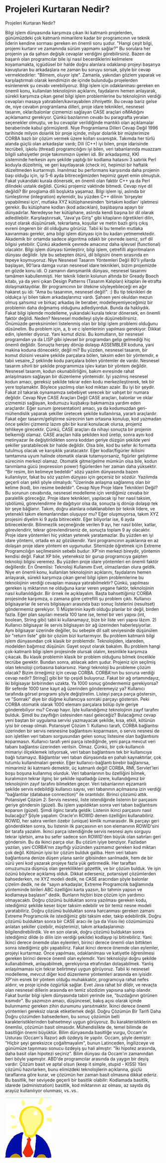 # Projeleri Kurtaran Nedir?




Projeleri Kurtaran Nedir?



 Bilgi işlem dünyasında karşımıza çıkan iki katmanlı projelerden, günümüzdeki çok katmanlı mimarilere kadar bir programcının ve teknik liderin kendine sorması gereken en önemli soru şudur.               "Hangi çeşit bilgi, projemi kurtarır ve zamanında sürüm yapmamı sağlar?"              Bu sorulara her projenin ya da şahsın değişik cevaplar verdiğini görebilirsiniz. Bazen de başarılı olan programcılar bile işi nasıl becerdiklerini kelimelere koyamamakta, içgüdüsel bir halde doğru alanlara odaklanıp projeyi başarıya kavuşturan bu arkadaşlara ne zaman bu soruyu sorsak, şöyle bir cevap vermektedirler: "Bilmem, oluyor işte".               Zamanla, yakından gözlem yaparak ve karşılaştırmalı olarak kendimizin de içinde bulunduğu projelerden esinlenerek şu cevabı verebiliyoruz.                            Bilgi işlem için odaklanması gereken en önemli konu, kullanılan teknolojinin açıklarını, faydalarını hemen anlayarak, sürekli karşımıza çıkan genel bilgi işlem problemlerine bu teknolojinin verdiği cevapları masaya yatırabilen/kavrayabilen zihniyettir.              Bu cevap bariz gelse de, niye cevabın programlama dilleri, proje idare  teknikleri, nesnesel tasarım, oklar/balonlar çizmemizi sağlayan CASE araçlari olMAdığını açıklamamız gerekiyor. Çünkü bazılarının cevabı bu paragrafta yeralan seçenekler olmuştu, ve bu cevaplar verildiğinde mantıklı olan açıklamalar beraberinde kabul görmüşlerdi.           Niye Programlama Dilleri Cevap Değil          1996 tarihinde milyon dolarlık bir proje içinde, milyar dolarlık bir müşterimize CORBA bazlı bir çözüm vermek üzere kolları sıvamıştık. Takımda her türlü alanda güçlü olan arkadaşlar vardı; Dili (C++) iyi bilen, proje idarisinde tecrübeli, işkolu (thread) programcılığını iyi bilen, veri tabanlarında muazzam bilgili sahsiyetler proje takımımızın üyeleri idi. Bir arkadaşımız, KKİ sisteminde herkesin aynı şekilde yaptığı bir kodlama hatasını 3 satırlık Perl koduyla düzeltmiş, ve geri kayıtlayarak (check in), hepimizi bir haftalık düzeltmeden kurtarmıştı. İnanılmaz bu performans karşısında daha projenin başı olduğu için, işi 5-6 ayda bitireceğimizden hepimiz gayet emin olmuştuk.              Fakat yukarıdaki kurala dönersek, en önemli olan faktör C++ ya da Perl dilindeki ustalık değildi. Çünkü projemiz vaktinde bitmedi. Cevap niye dil değildi?              Bir proglama dili boşlukta yaşamaz. Bilgi işlem işi, aslında bir tümleştirme (integration) eylemidir, bu yüzden C++ dilinin 'birşeyler yapabilmesi için', mutlaka XYZ kütüphanesinden 'birtakım kodları' işletmesi gerekir. Bu kütüphane kodları (kod adacıkları), başlıbaşına apayrı bir dünyadırlar. Neredeyse her kütüphane, aslında kendi başına bir dil olarak adledilebilir.              Karşılaştırırsak, "Java'ya Giriş" gibi kitapların öğretikleri dilin, soyut olarak düşünürsek, tekrarlama, koşullar ve metin bazlı giriş çıkış evreni öngeren bir dil olduğunu görürüz. Tabii ki bu temelin mutlaka kavranması gerekir, ama bilgi işlem dünyası için bu kadarı yetmemektedir. Akademik bir ortamda sadece algoritma odaklı bir çevrede iseniz, sırf dil bilgisi yetebilir. Çünkü akademik çevrede amacınız daha işlevsel (functional) olacaktır. Bilgi işlem dünyası tümleştirir, bilgi işlem, çetrefilli algoritmaların dünyası değildir.               İşte bu sebepten ötürü, dil bilgisini önem sırasında en tepeye koymuyoruz.           Niye Nesnesel Tasarım Yöntemleri Değil          80'li yıllarda başlayan, 90'lara damga vuran nesnesel idare teknikleri, bizim projemizde en gözde konu idi. O zamanın danışmanlık dünyası, nesnesel tasarımı tamâmen kabullenmişti. Her teknik liderin kolunun altında bir Gready Booch kitabı, ya da yeni çıkan Design Patterns (Tasarım Kalıpları) kitapları ile etrafta dolaşmaktaydılar. Bir programcının bir ötekine söyleyebileceği en ağır hakaret şu idi: "Ama bu tasarımın, nesnesel değil!". :)              Bu tip teknikleri de oldukça iyi bilen takım arkadaşlarımız vardı. Şahsen yeni okuldan mezun olmuş şahsımız ve birkaç arkadaş ile beraber, modelleyemiyeceğimiz bir problemin daha doğmamış olduğunu adlediyorduk. Bunda da haklıydık. Fakat bilgi işlemde modelleme, yukarıdaki kurala tekrar dönersek, en önemli faktör değildi. Neden?               Nesnesel modelleyi şöyle düşünebilirsiniz. Önümüzde gereksinimleri listelenmiş olan bir bilgi işlem problemi olduğunu düsünelim. Bu problem için, a, b ve c işlemlerinin yapılması gerekiyor. Dikkat edin, işlemler diyoruz. Yani komut dizisi. Bu komutların, bir nesnesel programdan ya da LISP gibi işlevsel bir programdan gelip gelmediği hiç önemli değildir. Sonuçta herşey dönüp dolaşıp ASSEMBLER koduna, yani makina koduna dönecektir, değil mi? Bu yüzden, nesnesel tasarım, bir komut dizisini vesaire şekilde parçalara bölen, taksim eden bir yöntemdir, e tabii vesaire_2 şeklinde kodu parçalara bölen yöntemler de vardır. Nesnesel tasarım sihirli bir şekilde programımıza işlev katan bir yöntem değildir. Nesnesel tasarım, kodun okunabilirliğini, bakım evresinde rahat anlaşılmasını sağlayan bir düzenleme yöntemidir. İyi yazılmış nesnesel kodun amacı, gereksiz şekilde tekrar eden kodu merkezileştirerek, tek bir yere toplamaktır. Böylece yazılmış olan kod miktarı azalır. Bu iyi bir şeydir. Fakat zil takarak oynamamıza sebebiyet verecek bir vahşet bir numara değildir.           Cevap Niye CASE Araçları Değil          CASE araçları, balonlar ve oklar çizmemizi sağlayan, kodumuzu kuşbakışı bakmamıza yardım eden araçlardır. Eğer sunum (presentation) amacı, ya da kodumuzdan geri-mühendislik yaparak şekiller üretecek şekilde kullanılırsa, yararlı araçlardır.               Fakat eğer tasarım/geliştirme sürecinin tam ortasına konulup, kod yazmadan önce şeklini çizmeniz lazım gibi bir kural konulacak olursa, projeniz tehlikeye girecektir. Çünkü, CASE araçları da nihayi sonuçta bir projenin belkemiği olamaz. CASE araçları hâla şekilden kod üretip, sonra aynı kod metinyazar ile değiştirildikten sonra koddan geriye düzgün şekilde yeni şekiller yaratabilecek bir halde değildir. Olsa bile, kod bu sefer iki formatta tutulmuş olacak ve karışıklık yaratacaktır. Eğer kodlar/figürler ikilisini tamtamına uyum halinde otomatik olarak tutamıyorsaniz, figürler geliştirme sürecinin merkezi olamaz.               Otomatik gitme/gelme mümkün olsa bile, kodun tanımlama gücü (expression power) figürlerden her zaman daha yüksektir. "Bir resim, bin kelimeye bedeldir" sözü yazılım dünyasında bazen kullanılıyor,  fakat bu söz yazılım dünyası için geçersiz bir sözdür. Yazılımda geçerli olan şekli şöyle olmalıydı: "Üzerinde anlaşma sağlanmış olan bir kelime (kod), bin resime bedeldir".          Cevap Niye Proje İdare Teknikleri Değil?          Bu sorunun cevabında, nesnesel modelleme için verdiğimiz cevaba bir paralellik göreceğiz.               Proje idare teknikleri, yapılacak işi her nasıl taksim, işbölümü, görevlendirme ile dağıtıyor olsa da, sonuçta iş dönüp dolaşıp tek bir şeye bâğlanır. Takım, doğru alanlara odaklanabilen bir teknik lidere, ve yetenekli takım elemanlarından oluşuyor mu? Eğer oluşmuyorsa, takım XYZ projesini diyelim ki 9 ayda bitirecektir. Eğer biliyorlar ise, 6 ayda bitireceklerdir. Bilinmezlik seçeneğinde verilen 9 ayı, her nasıl böler, katlar, görevlendirir, tekrar görevlendirseniz de, sonuçta toplam 9 ay olacaktır. Proje idare yöntemleri hiç yoktan yetenek yaratamazlar.               Bu yüzden en iyi idare yöntemi, ortada en az gözükendir. Yani programcının ayaklarına en az dolaşan proje idare yöntemi en uygunudur. Sitemizde öğretmek için Extreme Programcılığın seçilmesinin  sebebi budur: XP'nin merkezi bireydir, yöntemin kendisi değil.               Fakat XP bile, yeteneksiz bir gurup programcıya gaipten teknoloji bilgisi veremez. Bu yüzden proje idare yöntemleri en önemli faktör değillerdir.           En Önemlisi: Teknoloji Kullanımı          Evet, olmazlardan olura geldik. Niye en önemli konu, kullanılan teknolojinin açıklarını, faydalarını hemen anlayarak, sürekli karşımıza çıkan genel bilgi işlem problemlerine bu teknolojinin verdiği cevapları masaya yatırabilmektir?              Çünkü, yapılması gereken iş miktarının ne olduğuna karar veren yegane faktör, teknolojinin nasıl kullanıldığıdır. Bir örnek ile açıklayalım.                Başta bahsettiğimiz CORBA projesinde karşımıza, o zamana göre çetrefilli şu problem çıktı. Kullanıcı bilgisayarlar ile servis bilgisayarı arasında bazı sonuç listelerini (resultset) göndermemiz gerekiyor.              1) Müşterinin kayıtlı olduğu planlar bir değil, birden fazla. Eğer plan sayıları mesela 100 tane ise, temel bir veri yapısı (int, boolean, String gibi) tabii ki kullanamayız, bize bir liste veri yapısı lâzım.                2) Kullanıcı bilgisayar ile servis bilgisayarı bir ağ üzerinden haberleşiyorlar. Aynı bilgisayar üzerinde değiller, bu sebeple dil salt seviyesinde düşünülen bir "return liste" gibi bir çözüm bizi kurtarmıyor.               Bu problem katmanlı bilgi işlem dünyasından çok klasik bir problemdir. Teknolojiden, idareden, modelden bağımsız düşünün: Gayet soyut olarak bakalım. Bu problem hangi çok-katmanlı bilgi işlem projesinde olursak olalım, kesinlikle karşımıza çıkacak.               Bu klasik problemin klasik bir problem olduğunu bilmek öncelikle tecrübe gerektir. Bundan sonra, atılacak adım şudur.              Projeniz için seçilmiş olan teknoloji çorbasına bakarsınız. Hangi teknoloji bu probleme çözüm olacak? Bizim örneğimiz için cevap CORBA.               CORBA'nın bu soruna verdiği cevap nedir? String[] gibi bir tip çeşidi buluyoruz. Fakat bir ağ ortamındayız, iki bilgisayar birbirinden uzakta. Ya 1000 sonuç göndermemiz gerekiyorsa? Bir seferde 1000 tane kayıt ağ üzerinden gönderemeyiz ya?               Kullanıcı tarafında görsel programı şöyle değiştirelim. Listeyi parça parça göstersin, ve "Sonraki" diye bir düğme kullanıcıya sonraki parçayı göstersin.               Peki CORBA otomatik olarak 1000 elemanı parçalara bölüp öyle geriye gönderebiliyor mu?               Cevap hayır.              İşte kullandığımız teknolojinin zayıf tarafını bulduk. Şimdi bu zayıflığın üstesinden nasıl geleceğiz? Bulacağımız cevap yeni baştan bir uygulama servisi yazmayacak şekilde, kısa, etkili, kötünün iyisi bir cevap olmalı.               Potansiyel Çözüm 1: Kullanıcı tarafı, CORBA bağlantısı üzerinden bir servis nesnesine bağlantısını koparmasın, o servis nesnesi de son işletilen veri tabanı sorgusundan gelen sonuç listesine olan bağlantısını koparmasın. Kullanıcı tarafı yeni parça istediğinde, yeni parça mevcut veri tabanı bağlantısı üzerinden verilsin.               Olmaz. Çünkü, bir çok-kullanıcılı mimariyi ölçeklemek istiyorsak, veri taban bağlantısını tek bir kullanıcıya bağlı tutamayız. Bâğlantılar veri taban dünyasında en pahalı kaynaktırlar, çok tutumlu kullanılmalari gerekir. Eğer kullanıcı-bağlantı birebir bağlanırsa, mimarimiz iki katmanlı demektir, üç katmanlı değil! CORBA, RMI, Servlet'leri boşu boşuna kullanmış olurduk. Veri tabanlarının bu özelliğini bilmek, kuralımızın tekrar ilginç bir şekilde ispatladığı üzere, kullandığımız bir teknolojinin zayıf tarafını bilmekten geçer. Veri tabanlarının eşzamanlı şekilde servis edebildiği kullanıcı sayısı, veri tabanının açılmasına izin verdiği "bağlantılar (database connection)" ile orantılıdır.                Birinci çözümü attık.              Potansiyel Çözüm 2: Servis nesnesi, liste istendiğinde listenin bir parçasını geriye göndersin (güzel). Bu işlem yapıldıktan sonra veri taban bağlantısını koparsın (güzel). Şimdi ilginc tarafa geldik: Listenin ikinci parçasını nasıl bulacağız?              Şöyle yapalım: Oracle'ın ROWID denen özelliğini kullanabiliriz. ROWID, her satıra verilen özebir (unique) kimlik numarasıdır. İlk parçayı geri gönderdikten sonra, bu listenin ilk parçasının  en son elemanının ROWID'sini bir tarafa yazalım. İkinci parça istendiğinde servis nesnesi aynı sorguyu tekrar işletsin, ama bu sefer sadece son ROWID'den büyük olan satırları geri göndersin. Bu da ikinci parça olur.               Bu çözüm iyiye benziyor. Fazladan yazılan, yani CORBA'nın zayıflığı yüzünden yazmamız gereken kod miktarı çok değil. Kötünün iyisi bir çözüm bulduk galiba. Hem veri tabanı bağlantısına denize düşen yılana sarılır gibisinden sarılmadık, hem de bir sürü yeni kod yazarak projeye fazla yük getirmedik. Her taraftan omuzumuza düşmüş olan gereklilikleri gözettik, ve bir çözüm bulduk.               Ve işin özünü böylece açıklamış olduk. Dikkat ederseniz, potansiyel çözümlerden bahsederken, ne XYZ modeli dedik, ne CASE aracından şöyle balonlar çizelim dedik, ne de "sayın arkadaşlar, Extreme Programcılık  bağlamında yönteminde birileri ABC özelliğini karta yazsın,  bir tahmin yapsın ve kodlamaya başlasın" dedik. Bunların hiçbiri bize  çözüm için yardımcı olmayacaktı.               Doğru çözümü bulduktan sonra yazılması gereken kodu, istediğimiz şekilde keser biçer taksim edebilir ve bir temiz nesne modeli yaratabiliriz.               Doğru çözümü bulduktan sonra harcanması gereken zamanı Extreme Programcılık ile istediğimiz gibi taksim eder, takip edebilirdik.               Doğru çözümü bulduktan sonra bir CASE aracı ile (ya da Visio ile) cözümümüzü anlatan şekiller çizebilir, müşterimizi, takım arkadaşlarımızı bilgilendirebilirdik.               Ve en son olarak, doğru çözümü bulduktan sonra istediğimiz dilde (o dilin izin verdiği şekilde) kodlayıp işi bitirebiliriz.               Yani: İkinci derece önemde olan eylemleri, birinci derece önemli olan bittikten sonra istediğimiz gibi yapabiliriz. Fakat ikinci derece önemde olan eylemler, projeyi kurtarmaz. Önce yapılması, odaklanılması ve katiyetle öğrenilmesi gereken birinci derece önemli olan eylemdir. Yani teknolojiyi doğru şekilde kullanabilmek, anlayabilmek, gerekiyorsa etrafından dolaşabilmek.               Yanlış anlaşılmaması için tekrar belirtmeyi uygun görüyoruz. Tabii ki nesnesel modelleme, mevcut diğer kod düzenleme yöntemleri arasında en iyisidir. XP'nin esnek bir yöntem olduğu muhakkaktır, programcıya  rahat nefes aldırır, ve proje içinde özgürlük sağlar. Evet Java rahat bir dildir, ve revaçta olan nesnesel dillerin arasında en temiz sözdizim yapısına sahip olandır. Fakat bunlar bilgi işlem dünyasında tabiri yerinde ise, "buzdağının görünen kısmıdır". Bu yazımızın amacı, düşüncesel, bakış açısı olarak içinde bulunmamız gereken zihin durumunu yansıtmaktır. İkinci derece önemli yöntemleri gereksiz olarak  etiketlemek değil.           Doğru Çözümün Bir Tarifi Daha          Doğru çözümden bahsederken, bu sonuç çözümün belli karakteristiklerinden bahsetmeyi uygun görüyoruz. Bu karakteristiklerin en önemlisi, çözümün basit olmasıdır. Mühendislikte de, temel bilimde de basitliğin önemi büyüktür. Bilim dünyasında basitliğe vurgu, Occam'ın Usturası (Occam's Razor) adlı özdeyiş ile yapılır. Occam, şöyle demiştir: "Hiçbir şeyi gereksizce çoğaltmayalım", bunun Latinceden, İngilizceye ve günümüze taşınması sonucu özdeyiş şu hali almıştır: "İki hipotez arasında, daha basit olan hipotezi seçiniz". Bilim dünyası da Occam'ın zamanından beri böyle yapmıştır.                ABD'de programcılar arasında da yaygın bir deyiş vardır: Çözüm basit ve aptal olsun (keep it simple, stupid - KISS)               Yâni çözümü hazırlarken, bunu elimizdeki teknolojilerin açıklarına, güçlü taraflarına göre kurar, ve çözümün her zaman basit olmasına dikkat ederiz. Bu basitlik, her seviyede geçerli bir basitlik olabilir: Kodlamada basitlik, idarede (administration) basitlik, kod miktarının az olması, az sayıda dış arayüz kullanılıyor olunması, vs..vs..




![](bright_idea_1.jpg)
